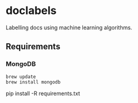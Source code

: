# doclabels
Labelling docs using machine learning algorithms.

## Requirements  
### MongoDB  
    brew update  
    brew install mongodb

pip install -R requirements.txt
